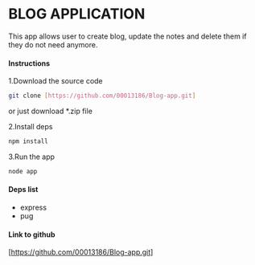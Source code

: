 # BLOG APPLICATION

This app allows user to create blog, update the notes and delete them if they do not need anymore.

#### Instructions 
1.Download the source code 
```bash 
git clone [https://github.com/00013186/Blog-app.git]
```
or just download *.zip file

2.Install deps
```bash
npm install
```

3.Run the app
```bash
node app
```

#### Deps list
- express
- pug

#### Link to github
[https://github.com/00013186/Blog-app.git]